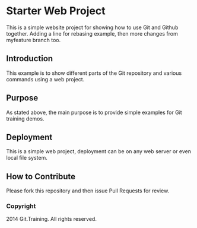# Starter Web Project

This is a simple website project for showing how to use Git and Github together. Adding a line for rebasing example, then more changes from myfeature branch too.

## Introduction

This example is to show different parts of the Git repository and various commands using a web project.

## Purpose

As stated above, the main purpose is to provide simple examples for Git training demos.

## Deployment

This is a simple web project, deployment can be on any web server or even local file system.

## How to Contribute

Please fork this repository and then issue Pull Requests for review.

### Copyright

2014 Git.Training. All rights reserved.